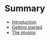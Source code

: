 # Summary

* [Introduction](README.md)
* [Getting started](chapter1.md)
* [The plugins](the-plugins.md)

